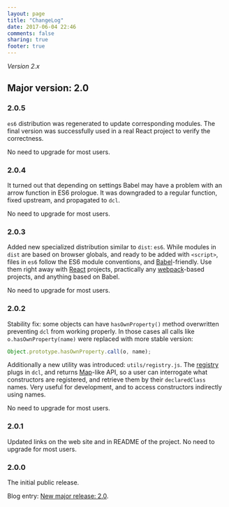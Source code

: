 ```yaml
---
layout: page
title: "ChangeLog"
date: 2017-06-04 22:46
comments: false
sharing: true
footer: true
---
```


*Version 2.x*

## Major version: 2.0

### 2.0.5

`es6` distribution was regenerated to update corresponding modules. The final version was successfully used in a real React project to verify the correctness.

No need to upgrade for most users.

### 2.0.4

It turned out that depending on settings Babel may have a problem with an arrow function in ES6 prologue. It was downgraded to a regular function, fixed upstream, and propagated to `dcl`.

No need to upgrade for most users.

### 2.0.3

Added new specialized distribution similar to `dist`: `es6`. While modules in `dist` are based on browser globals, and ready to be added with `<script>`, files in `es6` follow the ES6 module conventions, and [Babel](https://babeljs.io/)-friendly. Use them right away with [React](https://facebook.github.io/react/) projects, practically any [webpack](https://webpack.github.io/)-based projects, and anything based on Babel.

No need to upgrade for most users.

### 2.0.2

Stability fix: some objects can have `hasOwnProperty()` method overwritten preventing `dcl` from working properly. In those cases all calls like `o.hasOwnProperty(name)` were replaced with more stable version:

```js
Object.prototype.hasOwnProperty.call(o, name);
```

Additionally a new utility was introduced: `utils/registry.js`. The [registry](/2.x/docs/utils/registry/) plugs in `dcl`, and returns [Map](https://developer.mozilla.org/en-US/docs/Web/JavaScript/Reference/Global_Objects/Map)-like API, so a user can interrogate what constructors are registered, and retrieve them by their `declaredClass` names. Very useful for development, and to access constructors indirectly using names.

No need to upgrade for most users.

### 2.0.1

Updated links on the web site and in README of the project. No need to upgrade for most users.

### 2.0.0

The initial public release.

Blog entry: [New major release: 2.0](/blog/2017/06/09/new-major-release-2-dot-0/).
